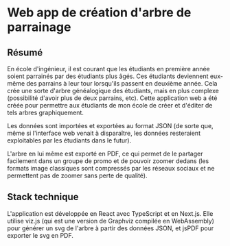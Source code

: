 # Web app de création d'arbre de parrainage

## Résumé

En école d'ingénieur, il est courant que les étudiants en première année soient parrainés par des étudiants plus âgés.
Ces étudiants deviennent eux-même des parrains à leur tour lorsqu'ils passent en deuxième année.
Cela crée une sorte d'arbre généalogique des étudiants, mais en plus complexe (possibilité d'avoir plus de deux parrains, etc).
Cette application web a été créée pour permettre aux étudiants de mon école de créer et d'éditer de tels arbres graphiquement.

Les données sont importées et exportées au format JSON (de sorte que, même si l'interface web venait à disparaître, les données resteraient exploitables par les étudiants dans le futur).

L'arbre en lui même est exporté en PDF, ce qui permet de le partager facilement dans un groupe de promo et de pouvoir zoomer dedans (les formats image classiques sont compressés par les réseaux sociaux et ne permettent pas de zoomer sans perte de qualité).

## Stack technique

L'application est développée en React avec TypeScript et en Next.js.
Elle utilise viz.js (qui est une version de Graphviz compilée en WebAssembly) pour générer un svg de l'arbre à partir des données JSON, et jsPDF pour exporter le svg en PDF.
